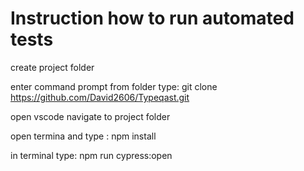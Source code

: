# Instruction how to run automated tests

create project folder

enter command prompt from folder type: git clone https://github.com/David2606/Typeqast.git

open vscode navigate to project folder

open termina and type : npm install

in terminal type: npm run cypress:open
